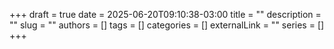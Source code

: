 +++ 
draft = true
date = 2025-06-20T09:10:38-03:00
title = ""
description = ""
slug = ""
authors = []
tags = []
categories = []
externalLink = ""
series = []
+++

